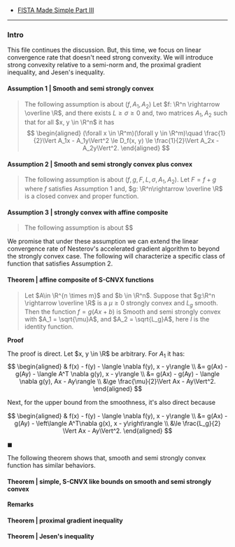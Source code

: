 - [FISTA Made Simple Part III](FISTA%20Made%20Simple%20Part%20III.md)

---
### **Intro**

This file continues the discussion. 
But, this time, we focus on linear convergence rate that doesn't need strong convexity. 
We will introduce strong convexity relative to a semi-norm and, the proximal gradient inequality, and Jesen's inequality. 


#### **Assumption 1 | Smooth and semi strongly convex**
> The following assumption is about $(f, A_1, A_2)$
> Let $f: \R^n \rightarrow \overline \R$, and there exists $L \ge \sigma \ge 0$ and, two matrices $A_1, A_2$ such that for all $x, y \in \R^n$ it has 
> $$
> \begin{aligned}
>     (\forall x \in \R^m)(\forall y \in \R^m)\quad
>     \frac{1}{2}\Vert A_1x - A_1y\Vert^2 \le 
>     D_f(x, y) \le \frac{1}{2}\Vert A_2x - A_2y\Vert^2. 
> \end{aligned}
> $$

#### **Assumption 2 | Smooth and semi strongly convex plus convex**
> The following assumption is about $(f, g, F, L, \sigma, A_1, A_2)$. 
> Let $F = f + g$ where $f$ satisfies Assumption 1 and, $g: \R^n\rightarrow \overline \R$ is a closed convex and proper function. 

#### **Assumption 3 | strongly convex with affine composite**
> The following assumption is about $$

We promise that under these assumption we can extend the linear convergence rate of Nesterov's accelerated gradient algorithm to beyond the strongly convex case. 
The following will characterize a specific class of function that satisfies Assumption 2.

#### **Theorem | affine composite of S-CNVX functions**
> Let $A\in \R^{n \times m}$ and $b \in \R^n$.
> Suppose that $g:\R^n \rightarrow \overline \R$ is a $\mu \ge 0$ strongly convex and $L_g$ smooth. 
> Then the function $f = g(Ax + b)$ is Smooth and semi strongly convex with $A_1 = \sqrt{\mu}A$, and $A_2 = \sqrt{L_g}A$, here $I$ is the identity function. 

**Proof**

The proof is direct. 
Let $x, y \in \R$ be arbitrary. 
For $A_1$ it has: 
$$
\begin{aligned}
    & f(x) - f(y) - \langle \nabla f(y), x - y\rangle
    \\
    &=
    g(Ax) - g(Ay) - \langle A^T \nabla g(y), x - y\rangle
    \\
    &= g(Ax) - g(Ay) - \langle \nabla g(y), Ax - Ay\rangle
    \\
    &\ge \frac{\mu}{2}\Vert Ax - Ay\Vert^2.
\end{aligned}
$$

Next, for the upper bound from the smoothness, it's also direct because 

$$
\begin{aligned}
    & f(x) - f(y) - \langle \nabla f(y), x - y\rangle
    \\
    &= g(Ax) - g(Ay) - \left\langle A^T\nabla g(x), x - y\right\rangle
    \\
    &\le \frac{L_g}{2} \Vert Ax - Ay\Vert^2. 
\end{aligned}
$$


$\blacksquare$

The following theorem shows that, smooth and semi strongly convex function has similar behaviors. 
#### **Theorem | simple, S-CNVX like bounds on smooth and semi strongly convex**
> 

**Remarks**

#### **Theorem | proximal gradient inequality**


#### **Theorem | Jesen's inequality**